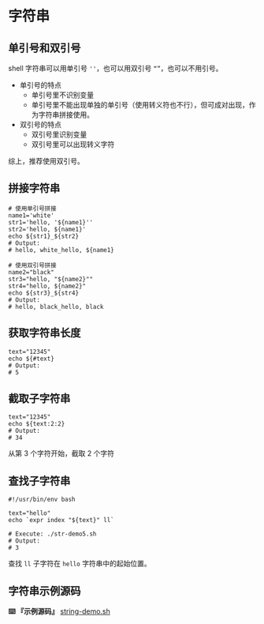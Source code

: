 # 字符串

## 单引号和双引号

shell 字符串可以用单引号 `''`，也可以用双引号 `“”`，也可以不用引号。

-   单引号的特点
    -   单引号里不识别变量
    -   单引号里不能出现单独的单引号（使用转义符也不行），但可成对出现，作为字符串拼接使用。
-   双引号的特点
    -   双引号里识别变量
    -   双引号里可以出现转义字符

综上，推荐使用双引号。

## 拼接字符串

```
# 使用单引号拼接
name1='white'
str1='hello, '${name1}''
str2='hello, ${name1}'
echo ${str1}_${str2}
# Output:
# hello, white_hello, ${name1}

# 使用双引号拼接
name2="black"
str3="hello, "${name2}""
str4="hello, ${name2}"
echo ${str3}_${str4}
# Output:
# hello, black_hello, black
```

## 获取字符串长度

```
text="12345"
echo ${#text}
# Output:
# 5
```

## 截取子字符串

```
text="12345"
echo ${text:2:2}
# Output:
# 34
```

从第 3 个字符开始，截取 2 个字符

## 查找子字符串

```
#!/usr/bin/env bash

text="hello"
echo `expr index "${text}" ll`

# Execute: ./str-demo5.sh
# Output:
# 3
```

查找 `ll` 子字符在 `hello` 字符串中的起始位置。

## 字符串示例源码

**⌨️ 『示例源码』**
[string-demo.sh](https://github.com/dunwu/os-tutorial/tree/master/codes/shell/demos/string-demo.sh)
